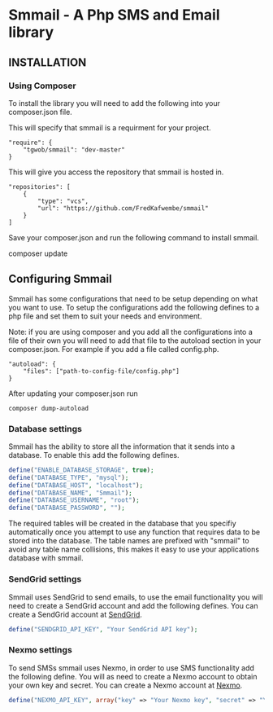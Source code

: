 # Smmail - A Php SMS and Email library

## INSTALLATION
### Using Composer

To install the library you will need to add the following into your composer.json file.

This will specify that smmail is a requirment for your project.
```
"require": {
	"tgwob/smmail": "dev-master"
}
```
This will give you access the repository that smmail is hosted in.
```
"repositories": [
	{
		"type": "vcs",
		"url": "https://github.com/FredKafwembe/smmail"
	}
]
```
Save your composer.json and run the following command to install smmail.

composer update

## Configuring Smmail

Smmail has some configurations that need to be setup depending on what you want to use. To setup the configurations add the following defines to a php file and set them to suit your needs and environment.

Note: if you are using composer and you add all the configurations into a file of their own you will need to add that file to the autoload section in your composer.json. For example if you add a file called config.php.
```
"autoload": {
	"files": ["path-to-config-file/config.php"]
}
```
After updating your composer.json run
```
composer dump-autoload
```
### Database settings
Smmail has the ability to store all the information that it sends into a database. To enable this add the following defines.
```php
define("ENABLE_DATABASE_STORAGE", true);
define("DATABASE_TYPE", "mysql");
define("DATABASE_HOST", "localhost");
define("DATABASE_NAME", "Smmail");
define("DATABASE_USERNAME", "root");
define("DATABASE_PASSWORD", "");
```
The required tables will be created in the database that you specifiy automatically once you attempt to use any function that requires data to be stored into the database. The table names are prefixed with "smmail" to avoid any table name collisions, this makes it easy to use your applications database with smmail.

### SendGrid settings
Smmail uses SendGrid to send emails, to use the email functionality you will need to create a SendGrid account and add the following defines. You can create a SendGrid account at [SendGrid](https://sendgrid.com).
```php
define("SENDGRID_API_KEY", "Your SendGrid API key");
```
### Nexmo settings
To send SMSs smmail uses Nexmo, in order to use SMS functionality add the following define. You will as need to create a Nexmo account to obtain your own key and secret. You can create a Nexmo account at [Nexmo](https://www.nexmo.com).
```php
define("NEXMO_API_KEY", array("key" => "Your Nexmo key", "secret" => "Your Nexmo secret"));
```
